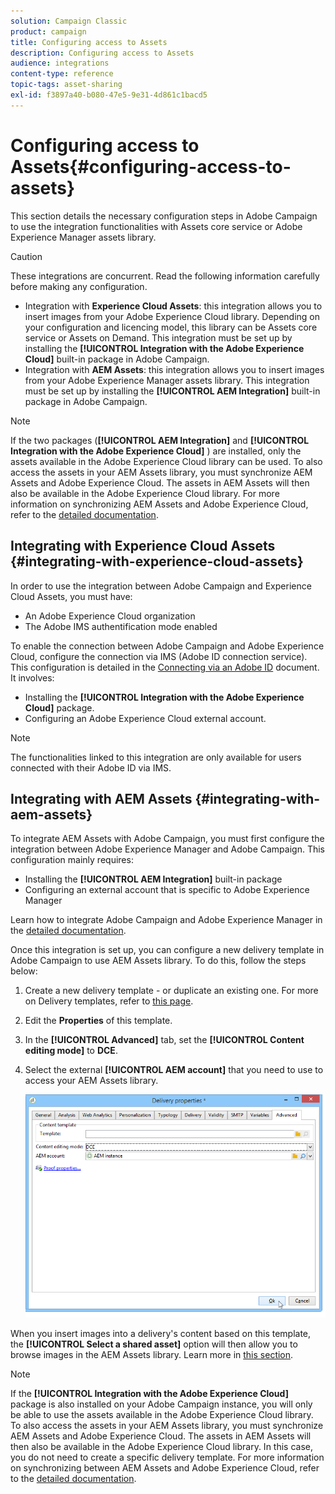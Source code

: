 ```yaml
---
solution: Campaign Classic
product: campaign
title: Configuring access to Assets
description: Configuring access to Assets
audience: integrations
content-type: reference
topic-tags: asset-sharing
exl-id: f3897a40-b080-47e5-9e31-4d861c1bacd5
---
```

# Configuring access to Assets{#configuring-access-to-assets}

This section details the necessary configuration steps in Adobe Campaign to use the integration functionalities with Assets core service or Adobe Experience Manager assets library.

>[!CAUTION]
>
>These integrations are concurrent. Read the following information carefully before making any configuration.

* Integration with **Experience Cloud Assets**: this integration allows you to insert images from your Adobe Experience Cloud library. Depending on your configuration and licencing model, this library can be Assets core service or Assets on Demand. This integration must be set up by installing the **[!UICONTROL Integration with the Adobe Experience Cloud]** built-in package in Adobe Campaign.
* Integration with **AEM Assets**: this integration allows you to insert images from your Adobe Experience Manager assets library. This integration must be set up by installing the **[!UICONTROL AEM Integration]** built-in package in Adobe Campaign.

>[!NOTE]
>
>If the two packages (**[!UICONTROL AEM Integration]** and **[!UICONTROL Integration with the Adobe Experience Cloud]** ) are installed, only the assets available in the Adobe Experience Cloud library can be used. To also access the assets in your AEM Assets library, you must synchronize AEM Assets and Adobe Experience Cloud. The assets in AEM Assets will then also be available in the Adobe Experience Cloud library. For more information on synchronizing AEM Assets and Adobe Experience Cloud, refer to the [detailed documentation](https://docs.adobe.com/docs/en/aod/overview/collaborating/aem-assets-aod-sync.html).

## Integrating with Experience Cloud Assets {#integrating-with-experience-cloud-assets}

In order to use the integration between Adobe Campaign and Experience Cloud Assets, you must have:

* An Adobe Experience Cloud organization
* The Adobe IMS authentification mode enabled

To enable the connection between Adobe Campaign and Adobe Experience Cloud, configure the connection via IMS (Adobe ID connection service). This configuration is detailed in the [Connecting via an Adobe ID](../../integrations/using/about-adobe-id.md) document. It involves:

* Installing the **[!UICONTROL Integration with the Adobe Experience Cloud]** package.
* Configuring an Adobe Experience Cloud external account.

>[!NOTE]
>
>The functionalities linked to this integration are only available for users connected with their Adobe ID via IMS.

## Integrating with AEM Assets {#integrating-with-aem-assets}

To integrate AEM Assets with Adobe Campaign, you must first configure the integration between Adobe Experience Manager and Adobe Campaign. This configuration mainly requires:

* Installing the **[!UICONTROL AEM Integration]** built-in package
* Configuring an external account that is specific to Adobe Experience Manager

Learn how to integrate Adobe Campaign and Adobe Experience Manager in the [detailed documentation](../../integrations/using/about-adobe-experience-manager.md).

Once this integration is set up, you can configure a new delivery template in Adobe Campaign to use AEM Assets library. To do this, follow the steps below:

1. Create a new delivery template - or duplicate an existing one. For more on Delivery templates, refer to [this page](../../delivery/using/about-templates.md).
1. Edit the **Properties** of this template.
1. In the **[!UICONTROL Advanced]** tab, set the **[!UICONTROL Content editing mode]** to **DCE**. 
1. Select the external **[!UICONTROL AEM account]** that you need to use to access your AEM Assets library.

   ![](assets/dam_aem_assets1.png)

When you insert images into a delivery's content based on this template, the **[!UICONTROL Select a shared asset]** option will then allow you to browse images in the AEM Assets library. Learn more in [this section](../../integrations/using/inserting-a-shared-asset.md).

>[!NOTE]
>
>If the **[!UICONTROL Integration with the Adobe Experience Cloud]** package is also installed on your Adobe Campaign instance, you will only be able to use the assets available in the Adobe Experience Cloud library. To also access the assets in your AEM Assets library, you must synchronize AEM Assets and Adobe Experience Cloud. The assets in AEM Assets will then also be available in the Adobe Experience Cloud library. In this case, you do not need to create a specific delivery template. For more information on synchronizing between AEM Assets and Adobe Experience Cloud, refer to the [detailed documentation](https://experienceleague.adobe.com/docs/experience-manager-65/administering/integration/configure-assets-cc-integration.html#integration).
